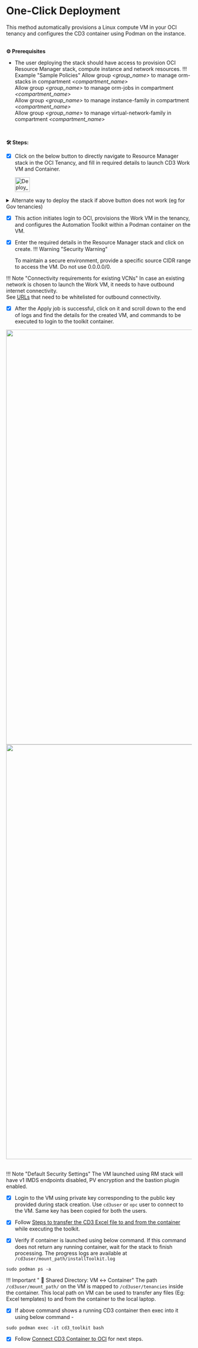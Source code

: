 # **One-Click Deployment**

This method automatically provisions a Linux compute VM in your OCI tenancy and configures the CD3 container using Podman on the instance.
<br><br>

**⚙️ Prerequisites**

* The user deploying the stack should have access to provision OCI Resource Manager stack, compute instance and network resources.
!!! Example "Sample Policies"
    Allow group <i><group_name\></i> to manage orm-stacks in compartment <i><compartment_name\></i>  <br>
    Allow group <i><group_name\></i> to manage orm-jobs in compartment <i><compartment_name\></i> <br>
    Allow group <i><group_name\></i> to manage instance-family in compartment <i><compartment_name\></i> <br>
    Allow group <i><group_name\></i> to manage virtual-network-family in compartment <i><compartment_name\></i> <br>
    
    
<br>

**🛠️ Steps:**

- [x] Click on the below button to directly navigate to Resource Manager stack in the OCI Tenancy, and fill in required details to launch CD3 Work VM and Container.<br>


    <a href="https://cloud.oracle.com/resourcemanager/stacks/create?zipUrl=https://github.com/oracle-devrel/cd3-automation-toolkit/archive/refs/heads/main.zip">
    <img src="https://oci-resourcemanager-plugin.plugins.oci.oraclecloud.com/latest/deploy-to-oracle-cloud.svg" alt="Deploy_To_OCI" style="height: 40px;" />
    </a>


<details>
    <summary> Alternate way to deploy the stack if above button does not work (eg for Gov tenancies) </summary>

<br>

   1.  Clone the repo using 'Download the Zip' link as highlighted below:
    <br>
	<img width="70%" height="80%"  alt="CD3 Container" src= "../images/deploystack.png"><br><br>

	
   2.   Login to OCI Console and navigate to 'Developer Services' -> 'Stacks' under 'Resource Manager' and click on 'Create Stack'. Choose .zip file and select the downloaded zip file as shown below: 
        <br>
		<img width="70%" height="80%"  alt="CD3 Container" src= "../images/rmstack.png">
</details>
		


- [x] This action initiates login to OCI, provisions the Work VM in the tenancy, and configures the Automation Toolkit within a Podman container on the VM.

- [x] Enter the required details in the Resource Manager stack and click on create.
!!! Warning "Security Warning"

    To maintain a secure environment, provide a specific source CIDR range to access the VM. Do not use 0.0.0.0/0.

!!! Note "Connectivity requirements for existing VCNs"
    In case an existing network is chosen to launch the Work VM, it needs to have outbound internet connectivity.<br>
    See <a href="../url-whitelisting"><u>URLs</u></a> that need to be whitelisted for outbound connectivity.

- [x] After the Apply job is successful, click on it and scroll down to the end of logs and find the details for the created VM, and commands to be executed to login to the toolkit container.<br>
<img width="1124" src="../images/launch-from-stack-1.png">
<img width="1124" src="../images/launch-from-stack-2.png">
<br><br>

!!! Note  "Default Security Settings"
    The VM launched using RM stack will have v1 IMDS endpoints disabled, PV encryption and the bastion plugin enabled.
- [X] Login to the VM using private key corresponding to the public key provided during stack creation. Use `cd3user` or `opc` user to connect to the VM. Same key has been copied for both the users.
- [X] Follow <a href="../cd3-cli#copy-cd3-excel-file"><u>Steps to transfer the CD3 Excel file to and from the container</u></a> while executing the toolkit.

- [X] Verify if container is launched using below command. If this command does not return any running container, wait for the stack to finish processing. The progress logs are available at `/cd3user/mount_path/installToolkit.log`

```
sudo podman ps -a
```
!!! Important " 📂 Shared Directory: VM ↔ Container"
    The path `/cd3user/mount_path/` on the VM is mapped to `/cd3user/tenancies` inside the container. This local path on VM can be used to transfer any files (Eg: Excel templates) to and from the container to the local laptop.
    

- [X] If above command shows a running CD3 container then exec into it using below command - 

```
sudo podman exec -it cd3_toolkit bash
```

- [X] Follow <a href="../connect-container-to-oci-tenancy"><u>Connect CD3 Container to OCI</u></a> for next steps. 

